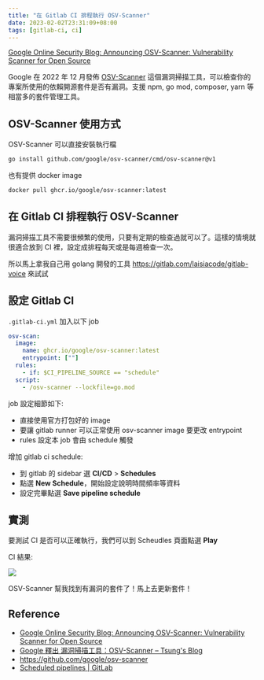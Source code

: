 ```yaml
---
title: "在 Gitlab CI 排程執行 OSV-Scanner"
date: 2023-02-02T23:31:09+08:00
tags: [gitlab-ci, ci]
---
```

[Google Online Security Blog: Announcing OSV-Scanner: Vulnerability Scanner for Open Source](https://security.googleblog.com/2022/12/announcing-osv-scanner-vulnerability.html)

Google 在 2022 年 12 月發佈 [OSV-Scanner](https://github.com/google/osv-scanner) 這個漏洞掃描工具，可以檢查你的專案所使用的依賴開源套件是否有漏洞。支援 npm, go mod, composer, yarn 等相當多的套件管理工具。

## OSV-Scanner 使用方式

OSV-Scanner 可以直接安裝執行檔
```bash
go install github.com/google/osv-scanner/cmd/osv-scanner@v1
```

也有提供 docker image
```bash
docker pull ghcr.io/google/osv-scanner:latest
```

## 在 Gitlab CI 排程執行 OSV-Scanner

漏洞掃描工具不需要很頻繁的使用，只要有定期的檢查過就可以了。這樣的情境就很適合放到 CI 裡，設定成排程每天或是每週檢查一次。

所以馬上拿我自己用 golang 開發的工具 https://gitlab.com/laisiacode/gitlab-voice 來試試

## 設定 Gitlab CI

`.gitlab-ci.yml` 加入以下 job
```yml
osv-scan:
  image:
    name: ghcr.io/google/osv-scanner:latest
    entrypoint: [""]
  rules:
    - if: $CI_PIPELINE_SOURCE == "schedule"
  script:
    - /osv-scanner --lockfile=go.mod
```

job 設定細節如下:
- 直接使用官方打包好的 image
- 要讓 gitlab runner 可以正常使用 osv-scanner image 要更改 entrypoint
- rules 設定本 job 會由 schedule 觸發

增加 gitlab ci schedule:
- 到 gitlab 的 sidebar 選 **CI/CD** > **Schedules**	
- 點選 **New Schedule**，開始設定說明時間頻率等資料
- 設定完畢點選 **Save pipeline schedule**

## 實測

要測試 CI 是否可以正確執行，我們可以到 Scheudles 頁面點選 **Play**

CI 結果:

![](/posts/2023/02/osv-scanner-gitlab-ci.png)

OSV-Scanner 幫我找到有漏洞的套件了！馬上去更新套件！

## Reference
- [Google Online Security Blog: Announcing OSV-Scanner: Vulnerability Scanner for Open Source](https://security.googleblog.com/2022/12/announcing-osv-scanner-vulnerability.html)
- [Google 釋出 漏洞掃描工具：OSV-Scanner – Tsung's Blog](https://blog.longwin.com.tw/2023/01/google-release-vulnerability-code-scan-osv-scanner-2023/)
- https://github.com/google/osv-scanner
- [Scheduled pipelines | GitLab](https://docs.gitlab.com/ee/ci/pipelines/schedules.html)
